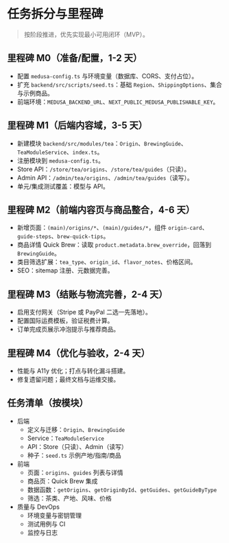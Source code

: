 # 任务拆分与里程碑

> 按阶段推进，优先实现最小可用闭环（MVP）。

## 里程碑 M0（准备/配置，1-2 天）
- 配置 `medusa-config.ts` 与环境变量（数据库、CORS、支付占位）。
- 扩充 `backend/src/scripts/seed.ts`：基础 `Region`、`ShippingOptions`、集合与示例商品。
- 前端环境：`MEDUSA_BACKEND_URL`、`NEXT_PUBLIC_MEDUSA_PUBLISHABLE_KEY`。

## 里程碑 M1（后端内容域，3-5 天）
- 新建模块 `backend/src/modules/tea`：`Origin`、`BrewingGuide`、`TeaModuleService`、`index.ts`。
- 注册模块到 `medusa-config.ts`。
- Store API：`/store/tea/origins`、`/store/tea/guides`（只读）。
- Admin API：`/admin/tea/origins`、`/admin/tea/guides`（读写）。
- 单元/集成测试覆盖：模型与 API。

## 里程碑 M2（前端内容页与商品整合，4-6 天）
- 新增页面：`(main)/origins/*`、`(main)/guides/*`，组件 `origin-card`、`guide-steps`、`brew-quick-tips`。
- 商品详情 Quick Brew：读取 `product.metadata.brew_override`，回落到 `BrewingGuide`。
- 类目筛选扩展：`tea_type`、`origin_id`、`flavor_notes`、价格区间。
- SEO：sitemap 注册、元数据完善。

## 里程碑 M3（结账与物流完善，2-4 天）
- 启用支付网关（Stripe 或 PayPal 二选一先落地）。
- 配置国际运费模板，验证税费计算。
- 订单完成页展示冲泡提示与推荐商品。

## 里程碑 M4（优化与验收，2-4 天）
- 性能与 A11y 优化；打点与转化漏斗搭建。
- 修复遗留问题；最终文档与运维交接。

## 任务清单（按模块）
- 后端
  - 定义与迁移：`Origin`、`BrewingGuide`
  - Service：`TeaModuleService`
  - API：Store（只读）、Admin（读写）
  - 种子：`seed.ts` 示例产地/指南/商品
- 前端
  - 页面：`origins`、`guides` 列表与详情
  - 商品页：Quick Brew 集成
  - 数据函数：`getOrigins`、`getOriginById`、`getGuides`、`getGuideByType`
  - 筛选：茶类、产地、风味、价格
- 质量与 DevOps
  - 环境变量与密钥管理
  - 测试用例与 CI
  - 监控与日志
